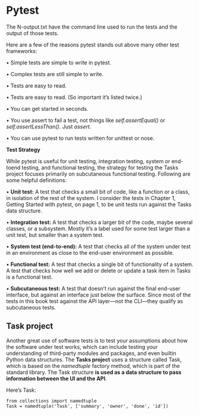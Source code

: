 # Pytest

The N-output.txt have the command line used to run the tests and the output of those tests. 

Here are a few of the reasons pytest stands out above many other test
frameworks:

• Simple tests are simple to write in pytest.

• Complex tests are still simple to write.

• Tests are easy to read.

• Tests are easy to read. (So important it’s listed twice.)

• You can get started in seconds.

• You use assert to fail a test, not things like _self.assertEqual()_ or _self.assertLessThan()_. Just _assert_.

• You can use pytest to run tests written for unittest or nose.

**Test Strategy**

While pytest is useful for unit testing, integration testing, system or end-toend
testing, and functional testing, the strategy for testing the Tasks project
focuses primarily on subcutaneous functional testing. Following are some
helpful definitions:

• **Unit test:** A test that checks a small bit of code, like a function or a class,
in isolation of the rest of the system. I consider the tests in Chapter 1,
Getting Started with pytest, on page 1, to be unit tests run against the
Tasks data structure.

• **Integration test:** A test that checks a larger bit of the code, maybe several
classes, or a subsystem. Mostly it’s a label used for some test larger than
a unit test, but smaller than a system test.

• **System test (end-to-end):** A test that checks all of the system under test
in an environment as close to the end-user environment as possible.

• **Functional test:** A test that checks a single bit of functionality of a system.
A test that checks how well we add or delete or update a task item in
Tasks is a functional test.

• **Subcutaneous test:** A test that doesn’t run against the final end-user
interface, but against an interface just below the surface. Since most of
the tests in this book test against the API layer—not the CLI—they qualify
as subcutaneous tests.

## Task project

Another great use of software tests is to test your assumptions about how
the software under test works, which can include testing your understanding
of third-party modules and packages, and even builtin Python data structures.
The **Tasks project** uses a structure called Task, which is based on the _namedtuple_
factory method, which is part of the standard library. The Task structure
**is used as a data structure to pass information between the UI and the API**.

Here’s Task:

    from collections import namedtuple
    Task = namedtuple('Task', ['summary', 'owner', 'done', 'id'])
